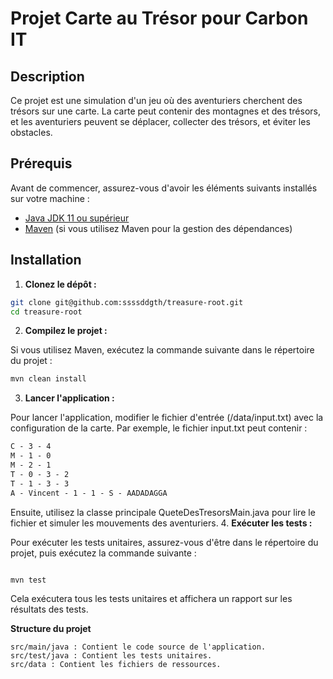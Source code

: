 # Projet Carte au Trésor pour Carbon IT

## Description

Ce projet est une simulation d'un jeu où des aventuriers cherchent des trésors sur une carte. La carte peut contenir des montagnes et des trésors, et les aventuriers peuvent se déplacer, collecter des trésors, et éviter les obstacles.

## Prérequis

Avant de commencer, assurez-vous d'avoir les éléments suivants installés sur votre machine :

- [Java JDK 11 ou supérieur](https://www.oracle.com/java/technologies/javase-jdk11-downloads.html)
- [Maven](https://maven.apache.org/download.cgi) (si vous utilisez Maven pour la gestion des dépendances)

## Installation

1. **Clonez le dépôt :**

```bash
git clone git@github.com:ssssddgth/treasure-root.git
cd treasure-root
```
2. **Compilez le projet :**

Si vous utilisez Maven, exécutez la commande suivante dans le répertoire du projet :

```bash
mvn clean install
```
3. **Lancer l'application :**

Pour lancer l'application, modifier le fichier d'entrée (/data/input.txt) avec la configuration de la carte. Par exemple, le fichier input.txt peut contenir :


```css
C​ - 3 - 4
M​ - 1 - 0
M​ - 2 - 1
T​ - 0 - 3 - 2
T​ - 1 - 3 - 3
A​ - Vincent - 1 - 1 - S - AADADAGGA
```

Ensuite, utilisez la classe principale QueteDesTresorsMain.java pour lire le fichier et simuler les mouvements des aventuriers.
4. **Exécuter les tests :**

Pour exécuter les tests unitaires, assurez-vous d'être dans le répertoire du projet, puis exécutez la commande suivante :

```bash

mvn test
```

Cela exécutera tous les tests unitaires et affichera un rapport sur les résultats des tests.

**Structure du projet**

    src/main/java : Contient le code source de l'application.
    src/test/java : Contient les tests unitaires.
    src/data : Contient les fichiers de ressources.

